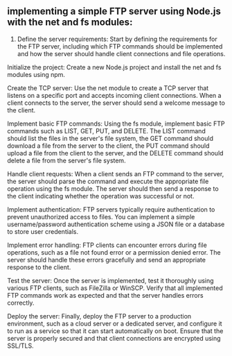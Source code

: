 ## implementing a simple FTP server using Node.js with the net and fs modules:

1. Define the server requirements: Start by defining the requirements for the FTP server, including which FTP commands
should be implemented and how the server should handle client connections and file operations.

Initialize the project: Create a new Node.js project and install the net and fs modules using npm.

Create the TCP server: Use the net module to create a TCP server that listens on a specific port and accepts incoming
client connections. When a client connects to the server, the server should send a welcome message to the client.

Implement basic FTP commands: Using the fs module, implement basic FTP commands such as LIST, GET, PUT, and DELETE. The
LIST command should list the files in the server's file system, the GET command should download a file from the server
to the client, the PUT command should upload a file from the client to the server, and the DELETE command should delete
a file from the server's file system.

Handle client requests: When a client sends an FTP command to the server, the server should parse the command and
execute the appropriate file operation using the fs module. The server should then send a response to the client
indicating whether the operation was successful or not.

Implement authentication: FTP servers typically require authentication to prevent unauthorized access to files. You can
implement a simple username/password authentication scheme using a JSON file or a database to store user credentials.

Implement error handling: FTP clients can encounter errors during file operations, such as a file not found error or a
permission denied error. The server should handle these errors gracefully and send an appropriate response to the
client.

Test the server: Once the server is implemented, test it thoroughly using various FTP clients, such as FileZilla or
WinSCP. Verify that all implemented FTP commands work as expected and that the server handles errors correctly.

Deploy the server: Finally, deploy the FTP server to a production environment, such as a cloud server or a dedicated
server, and configure it to run as a service so that it can start automatically on boot. Ensure that the server is
properly secured and that client connections are encrypted using SSL/TLS.